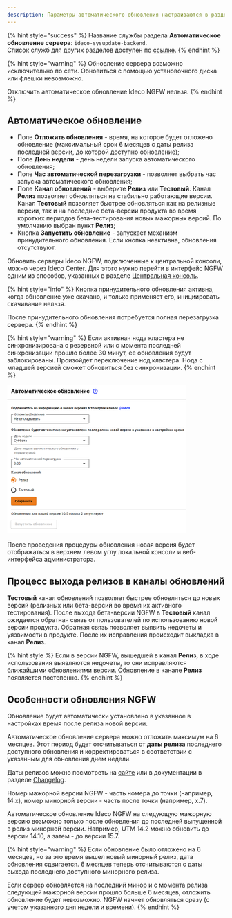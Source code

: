 ```yaml
---
description: Параметры автоматического обновления настраиваются в разделе Управление сервером -> Автоматическое обновление.
---
```


{% hint style="success" %}
Название службы раздела **Автоматическое обновление сервера**: `ideco-sysupdate-backend`. \
Список служб для других разделов доступен по [ссылке](terminal.md).
{% endhint %}

{% hint style="warning" %}
Обновление сервера возможно исключительно по сети. Обновиться с помощью установочного диска или флешки невозможно.

Отключить автоматическое обновление Ideco NGFW нельзя.
{% endhint %}

## Автоматическое обновление

* Поле **Отложить обновления** - время, на которое будет отложено обновление (максимальный срок 6 месяцев с даты релиза последней версии, до которой доступно обновление);
* Поле **День недели** - день недели запуска автоматического обновления;
* Поле **Час автоматической перезагрузки** - позволяет выбрать час запуска автоматического обновления;
* Поле **Канал обновлений** - выберите **Релиз** или **Тестовый**. Канал **Релиз** позволяет обновляться на стабильно работающие версии. Канал **Тестовый** позволяет быстрее обновляться как на релизные версии, так и на последние бета-версии продукта во время коротких периодов бета-тестирования новых мажорных версий. По умолчанию выбран пункт **Релиз**;
* Кнопка **Запустить обновление** - запускает механизм принудительного обновления. Если кнопка неактивна, обновления отсутствуют.

Обновить серверы Ideco NGFW, подключенные к центральной консоли, можно через Ideco Center. Для этого нужно перейти в интерфейс NGFW одним из способов, указанных в разделе [Центральная консоль](/settings/server-management/central-console/README.md). 

{% hint style="info" %}
Кнопка принудительного обновления активна, когда обновление уже скачано, и только применяет его, инициировать скачивание нельзя. 

После принудительного обновления потребуется полная перезагрузка сервера. 
{% endhint %}

{% hint style="warning" %}
Если активная нода кластера не синхронизирована с резервной или с момента последней синхронизации прошло более 30 минут, ее обновления будут заблокированы. Произойдет переключение нод кластера. Нода с младшей версией сможет обновиться без синхронизации.
{% endhint %}

![](/.gitbook/assets/auto-update-server.png)

После проведения процедуры обновления новая версия будет отображаться в верхнем левом углу локальной консоли и веб-интерфейса администратора.

## Процесс выхода релизов в каналы обновлений

**Teстовый** канал обновлений позволяет быстрее обновляться до новых версий (релизных или бета-версий во время их активного тестирования). После выхода бета-версии NGFW в **Teстовый** канал ожидается обратная связь от пользователей по использованию новой версии продукта. Обратная связь позволяет выявить недочеты и уязвимости в продукте. После их исправления происходит выкладка в канал **Релиз**.

{% hint style %}
Если в версии NGFW, вышедшей в канал **Релиз**, в ходе использования выявляются недочеты, то они исправляются ближайшими обновлениями версии. Обновление в канале **Релиз** появляется постепенно.
{% endhint %}

## Особенности обновления NGFW

Обновление будет автоматически установлено в указанное в настройках время после релиза новой версии.

Автоматическое обновление сервера можно отложить максимум на 6 месяцев. Этот период будет отсчитываться от **даты релиза** последнего доступного обновления и корректироваться в соответствии с указанным для обновления днем недели. 

Даты релизов можно посмотреть на [сайте](https://ideco.ru/changelog) или в документации в разделе [Changelog](/changelog/ideco-utm/README.md).

Номер мажорной версии NGFW - часть номера до точки (например, 14.x), номер минорной версии - часть после точки (например, x.7).

Автоматическое обновление Ideco NGFW на следующую мажорную версию возможно только после обновления до последней выпущенной в релиз минорной версии. Например, UTM 14.2 можно обновить до версии 14.10, а затем - до версии 15.7. 

{% hint style="warning" %}
Если обновление было отложено на 6 месяцев, но за это время вышел новый минорный релиз, дата обновления сдвигается. 6 месяцев теперь отсчитываются с даты выхода последнего доступного минорного релиза.

Если сервер обновляется на последний минор и с момента релиза следующей мажорной версии прошло больше 6 месяцев, отложить обновление будет невозможно. NGFW начнет обновляться сразу (с учетом указанного дня недели и времени).
{% endhint %}